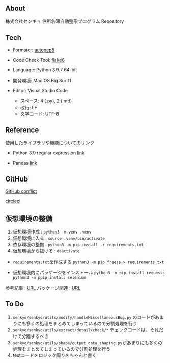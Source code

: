 ## About 

株式会社センキョ 住所名簿自動整形プログラム Repository

## Tech

- Formater: [autopep8](https://github.com/hhatto/autopep8)
- Code Check Tool: [flake8](https://pypi.org/project/flake8/)

- Language: Python 3.9.7 64-bit

- 開発環境: Mac OS Big Sur 11

- Editor: Visual Studio Code 
  - スペース: 4 (.py), 2 (.md)
  - 改行: LF
  - 文字コード: UTF-8

## Reference

使用したライブラリや機能についてのリンク

- Python 3.9 regular expression [link](https://docs.python.org/ja/3.9/library/re.html)

- Pandas [link](https://pandas.pydata.org/docs/user_guide/index.html#user-guide)

## GitHub

[GitHub conflict](https://docs.github.com/ja/github/collaborating-with-pull-requests/addressing-merge-conflicts/resolving-a-merge-conflict-on-github)

[circleci](https://circleci.com/integrations/github/?utm_source=google&utm_medium=sem&utm_campaign=sem-google-dg--japac-en-dsa-maxConv-auth-brand&utm_term=g_b-_c__dsa_&utm_content=&gclid=CjwKCAjwh5qLBhALEiwAioods02imTziHAq63Gv_RABFHrXFECtFvah_aCs3W8LA51SCDUTMN7w6NRoCXScQAvD_BwE)

## 仮想環境の整備

1. 仮想環境作成 : `python3 -m venv .venv` 
2. 仮想環境に入る : `source .venv/bin/activate`
3. 依存環境の整備 : `python3 -m pip install -r requirements.txt`
4. 仮想環境から抜ける : `deactivate`

- `requirements.txt`を作成する
`python3 -m pip freeze > requirements.txt`

- 仮想環境内にパッケージをインストール
`python3 -m pip install requests`
`python3 -m ppip install selenium`

参考記事 : [URL](https://maku77.github.io/python/env/venv.html)
パッケージ関連 : [URL](https://rinoguchi.net/2020/08/python-scraping-library.html)

## To Do

1. `senkyo/senkyo/utils/modify/handleMiscellaneousBug.py` のコードがあまりにも多くの処理をまとめてしまっているので分割処理を行う
2. `senkyo/senkyo/utils/extract/detail/check/*` チェックコードは、それだけで分離するべき
3. `senkyo/senkyo/utils/shape/output_data_shaping.py`があまりにも多くの処理をまとめてしまっているので分割処理を行う
4. testコードをロジック周りをちゃんと書く